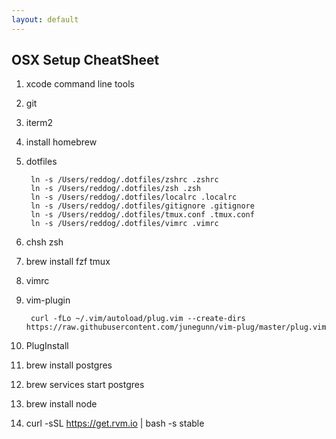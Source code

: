 ```yaml
---
layout: default
---
```

OSX Setup CheatSheet
---

1. xcode command line tools
2. git
3. iterm2
4. install homebrew
5. dotfiles

		ln -s /Users/reddog/.dotfiles/zshrc .zshrc
		ln -s /Users/reddog/.dotfiles/zsh .zsh
		ln -s /Users/reddog/.dotfiles/localrc .localrc
		ln -s /Users/reddog/.dotfiles/gitignore .gitignore
		ln -s /Users/reddog/.dotfiles/tmux.conf .tmux.conf
		ln -s /Users/reddog/.dotfiles/vimrc .vimrc

6. chsh zsh
7. brew install fzf tmux
8. vimrc
9. vim-plugin 
		
		curl -fLo ~/.vim/autoload/plug.vim --create-dirs https://raw.githubusercontent.com/junegunn/vim-plug/master/plug.vim
		
10. PlugInstall
11. brew install postgres
12. brew services start postgres
13. brew install node
14. curl -sSL https://get.rvm.io | bash -s stable 

    
